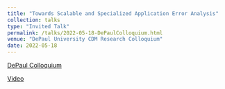```yaml
---
title: "Towards Scalable and Specialized Application Error Analysis"
collection: talks
type: "Invited Talk"
permalink: /talks/2022-05-18-DePaulColloquium.html
venue: "DePaul University CDM Research Colloquium"
date: 2022-05-18
---
```

[DePaul Colloquium](https://colloquium.cdm.depaul.edu/index.php/2022/05/03/towards-scalable-and-specialized-application-error-analysis/)

[Video](https://www.youtube.com/watch?v=NVkaGFYnzhI)

